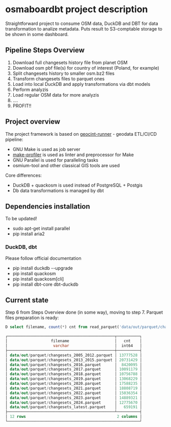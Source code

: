 # osmaboardbt project description

Straightforward project to consume OSM data, DuckDB and DBT for data transformation to analize metadata.
Puts result to S3-comptable storage to be shown in some dashboard.

## Pipeline Steps Overview

1. Download full changesets history file from planet OSM
2. Download osm pbf file(s) for country of interest (Poland, for example)
3. Split changesets history to smaller osm.bz2 files
4. Transform changesets files to parquet ones
5. Load into local DuckDB and apply transformations via dbt models
6. Perform analyzis
7. Load regular OSM data for more analyzis
8. ....
9. PROFIT!!

## Project overview

The project framework is based on [geocint-runner](https://github.com/konturio/geocint-runner) - geodata
ETL/CI/CD pipeline:

- GNU Make is used as job server
- [make-profiler](https://github.com/konturio/make-profiler) is used as linter and preprocessor for Make
- GNU Parallel is used for paralleling tasks
- osmium-tool and other classical GIS tools are used

Core differences:

- DuckDB + quackosm is used instead of PostgreSQL + Postgis
- Db data transformations is managed by dbt

## Dependencies installation

To be updated!

- sudo apt-get install parallel
- pip install aria2

### DuckDB, dbt

Please follow official documentation

- pip install duckdb --upgrade
- pip install quackosm
- pip install quackosm[cli]
- pip install dbt-core dbt-duckdb

## Current state

Step 6 from Steps Overview done (in some way), moving to step 7.
Parquet files preparation is ready:

```SQL
D select filename, count(*) cnt from read_parquet('data/out/parquet/changesets_*.parquet', filename = true) group by 1 order by 1;

┌───────────────────────────────────────────────┬──────────┐
│                   filename                    │   cnt    │
│                    varchar                    │  int64   │
├───────────────────────────────────────────────┼──────────┤
│ data/out/parquet/changesets_2005_2012.parquet │ 13777528 │
│ data/out/parquet/changesets_2013_2015.parquet │ 20731429 │
│ data/out/parquet/changesets_2016.parquet      │  8420095 │
│ data/out/parquet/changesets_2017.parquet      │ 10091179 │
│ data/out/parquet/changesets_2018.parquet      │ 10756788 │
│ data/out/parquet/changesets_2019.parquet      │ 13068229 │
│ data/out/parquet/changesets_2020.parquet      │ 17588235 │
│ data/out/parquet/changesets_2021.parquet      │ 18808719 │
│ data/out/parquet/changesets_2022.parquet      │ 15036354 │
│ data/out/parquet/changesets_2023.parquet      │ 14889321 │
│ data/out/parquet/changesets_2024.parquet      │ 12775670 │
│ data/out/parquet/changesets_latest.parquet    │   659191 │
├───────────────────────────────────────────────┴──────────┤
│ 12 rows                                        2 columns │
└──────────────────────────────────────────────────────────┘

```
